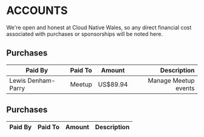 # ACCOUNTS

We're open and honest at Cloud Native Wales, so any direct financial cost associated with purchases or sponsorships will be noted here.

## Purchases

| Paid By              | Paid To       | Amount   | Description          |
| -------------------- |:-------------:|:--------:| --------------------:|
| Lewis Denham-Parry   | Meetup        | US$89.94 | Manage Meetup events |

## Purchases

| Paid By              | Paid To       | Amount   | Description          |
| -------------------- |:-------------:|:--------:| --------------------:|

